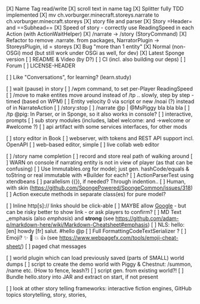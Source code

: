 
[X] Name Tag read/write
[X] scroll text in name tag
[X] Splitter fully TDD implemented
[X] mv ch.vorburger.minecraft.storeys.narrate to ch.vorburger.minecraft.storeys
[X] story file and parser
[X] Story =Header= and ==Subhead==
[X] Speed of story - correctly use ReadingSpeed in each Action (with ActionWaitHelper)
[X] /narrate -> /story (StoryCommand)
[X] Refactor to remove .narrate. from packages, NarratorPlugin -> StoreysPlugin, id = storeys
[X] Bug "more than 1 entity"
[X] Normal (non-OSGi) mod (but still work under OSGi as well, for dev)
[X] Latest Sponge version
[ ] README & Video (by D?)
[ ] CI (incl. also building our deps)
[ ] Forum
[ ] LICENSE-HEADER

[ ] Like "Conversations", for learning? (learn.study)

[ ] wait (pause) in story
[ ] /wpm command, to set per-Player ReadingSpeed
[ ] /move to make entites move around instead of /tp .. slowly, step by step - timed (based on WPM)
[ ] Entity velocity 0 via script or new /noai (?) instead of in NarrateAction
[ ] /story:stop
[ ] /narrate @p | @MsPiggy bla bla bla
[ ] /tp @pig: In Parser, or in Sponge, so it also works in console?
[ ] interactive, prompts
[ ] sub story modules (includes, label welcome: and ->welcome or #welcome ?)
[ ] api artifact with some services interfaces, for other mods

[ ] story editor in Book
[ ] webserver, with tokens and REST API support incl. OpenAPI
[ ] web-based editor, simple
[ ] live collab web editor

[ ] /story name completion
[ ] record and store real path of walking around
[ ] WARN on console if narrating entity is not in view of player (as that can be confusing)
[ ] Use Immutables.org for model; just gen. hashCode/equals & toString or real immutable with *Builder for each?
[ ] ActionParserTest using xtendbeans
[ ] parallelism ({}), if needed?  Through indention..
[ ] Human, with skin (https://github.com/SpongePowered/SpongeCommon/issues/318)
[ ] Action execute methods in separate class(es) for pure model?

[ ] Inline http[s]:// links should be click-able
[ ] MAYBE allow [Google](https://www.google.com) - but can be risky  better to show link - or ask players to confirm?
[ ] MD Text _emphasis (also *emphasis*) and **strong** (see https://github.com/adam-p/markdown-here/wiki/Markdown-Cheatsheet#emphasis)
[ ] NLS: hello: [en] howdy [fr] salut.  #hello @p
[ ] Full FormattingCodeTextSerializer ?
[ ] Emoji? :sparkles: :camel: :boom: :+1: (see https://www.webpagefx.com/tools/emoji-cheat-sheet/)
[ ] paged chat messages

[ ] world plugin which can load previously saved (parts of SMALL) world dumps
[ ] script to create the demo world with Piggy & Chestnut: /summon, /name etc. (How to fence, leash?)
[ ] script gen. from existing world?!
[ ] Bundle hello.story into JAR and extract on start, if not present

[ ] look at other story telling frameworks: interactive fiction engines, GitHub topics storytelling, story, stories,
